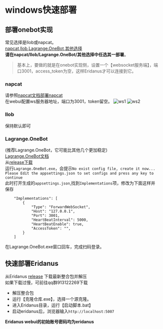 # windows快速部署

## 部署onebot实现
常见选择是llob或napcat。    
[napcat](https://napneko.github.io/),[llob](https://llonebot.github.io/zh-CN/guide/getting-started),[Lagrange.OneBot](https://lagrangedev.github.io/Lagrange.Doc/v1/Lagrange.OneBot/Config/),[其他选择](https://onebot.dev/ecosystem.html#onebot-%E5%AE%9E%E7%8E%B0-1)     
**请在napcat/llob/Lagrange.OneBot/其他选择中任选其一部署**。    
> 基本上，要做的就是在onebot实现侧，设置一个【websocket服务端】，端口3001，access_token为空，这样Eridanus才可以连接到它。   

### napcat
请参照[napcat文档部署napcat](https://napneko.pages.dev/)     
在webui配置ws服务器地址，端口为3001，token留空。
![ws1](/img_1.png)
![ws2](/img_2.png)
### llob
保持默认即可
### Lagrange.OneBot
(推荐Lagrange.OneBot，它可能比其他几个更加稳定)    
[Lagrange.OneBot文档](https://lagrangedev.github.io/Lagrange.Doc/v1/Lagrange.OneBot/Config/)     
从[release下载](https://github.com/LagrangeDev/Lagrange.Core/releases)     
运行`Lagrange.OneBot.exe`，会提示`No exist config file, create it now...
Please Edit the appsettings.json to set configs and press any key to continue`    
此时打开生成的`appsettings.json`,找到`Implementations`项，修改为下面这样并保存       
```
    "Implementations": [
        {
            "Type": "ForwardWebSocket",
            "Host": "127.0.0.1",
            "Port": 3001,
            "HeartBeatInterval": 5000,
            "HeartBeatEnable": true,
            "AccessToken": "",
        }
    ]
```
在Lagrange.OneBot.exe窗口回车，完成扫码登录。
## 快速部署Eridanus
从Eridanus [release](https://github.com/avilliai/Eridanus/releases) 下载最新整合包并解压  
如果下载过慢，可前往qq群913122269下载  
- 解压整合包
- 运行【克隆仓库.exe】，选择一个源克隆。
- 进入Eridanus目录，运行【启动脚本.bat】
- 启动eridanus后，浏览器输入`http://localhost:5007`  

**Eridanus webui的初始账号密码均为eridanus**
